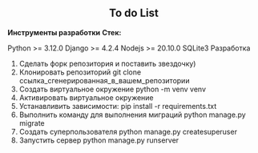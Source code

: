 <h2 align="center">To do List</h2>

**Инструменты разработки**
**Стек:**

Python >= 3.12.0
Django >= 4.2.4
Nodejs >= 20.10.0
SQLite3
Разработка
1) Сделать форк репозитория и поставить звездочку)
2) Клонировать репозиторий
git clone ссылка_сгенерированная_в_вашем_репозитории
3) Создать виртуальное окружение
python -m venv venv
4) Активировать виртуальное окружение
5) Устанавливить зависимости:
pip install -r requirements.txt
6) Выполнить команду для выполнения миграций
python manage.py migrate
7) Создать суперпользователя
python manage.py createsuperuser
8) Запустить сервер
python manage.py runserver
